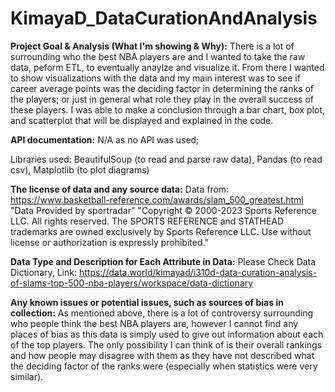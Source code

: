 # KimayaD_DataCurationAndAnalysis

**Project Goal & Analysis (What I'm showing & Why):** 
There is a lot of  surrounding who the best NBA players are and I wanted to take the raw data, peform ETL, to eventually anaylze and visualize it. From there I wanted to show visualizations with the data and my main interest was to see if career average points was the deciding factor in determining the ranks of the players; or just in general what role they play in the overall success of these players. I was able to make a conclusion through a bar chart, box plot, and scatterplot that will be displayed and explained in the code.

**API documentation:** 
N/A as no API was used;

Libraries used: BeautifulSoup (to read and parse raw data), Pandas (to read csv), Matplotlib (to plot diagrams)

**The license of data and any source data:** 
Data from: https://www.basketball-reference.com/awards/slam_500_greatest.html
"Data Provided by sportradar"
"Copyright © 2000-2023 Sports Reference LLC. All rights reserved.
The SPORTS REFERENCE and STATHEAD trademarks are owned exclusively by Sports Reference LLC. Use without license or authorization is expressly prohibited."

**Data Type and Description for Each Attribute in Data:**
Please Check Data Dictionary, Link: https://data.world/kimayad/i310d-data-curation-analysis-of-slams-top-500-nba-players/workspace/data-dictionary

**Any known issues or potential issues, such as sources of bias in collection:**
As mentioned above, there is a lot of controversy surrounding who people think the best NBA players are, however I cannot find any places of bias as this data is simply used to give out information about each of the top players. The only possibility I can think of is their overall rankings and how people may disagree with them as they have not described what the deciding factor of the ranks were (especially when statistics were very similar).
